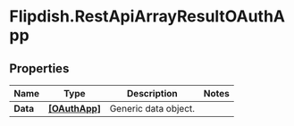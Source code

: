 # Flipdish.RestApiArrayResultOAuthApp

## Properties
Name | Type | Description | Notes
------------ | ------------- | ------------- | -------------
**Data** | [**[OAuthApp]**](OAuthApp.md) | Generic data object. | 


